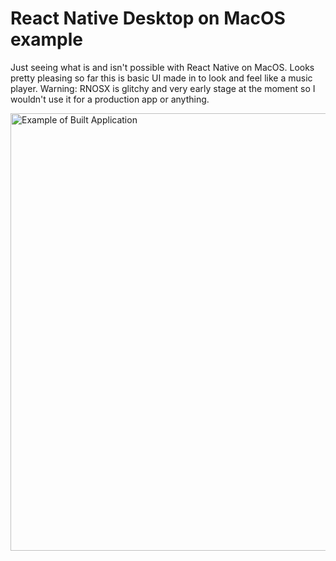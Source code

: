 # React Native Desktop on MacOS example

Just seeing what is and isn't possible with React Native on MacOS.
Looks pretty pleasing so far this is basic UI made in to look and feel like
a music player. Warning: RNOSX is glitchy and very early stage at the moment so I wouldn't use it
for a production app or anything.

<img src="./img/example.png"
     alt="Example of Built Application"
     style="width: 1500px; height: 700px;" />
